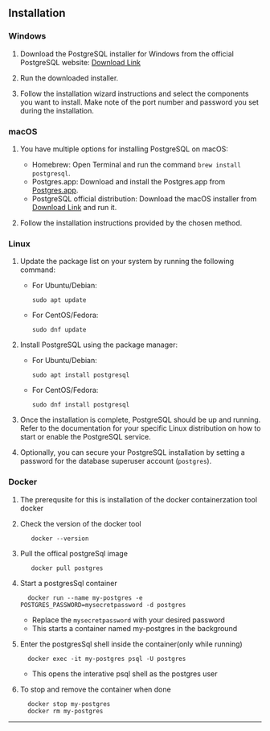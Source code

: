 ## Installation

### Windows

1. Download the PostgreSQL installer for Windows from the official PostgreSQL website: [Download Link](https://www.postgresql.org/download/windows/)

2. Run the downloaded installer.

3. Follow the installation wizard instructions and select the components you want to install. Make note of the port number and password you set during the installation.

### macOS

1. You have multiple options for installing PostgreSQL on macOS:

   - Homebrew: Open Terminal and run the command `brew install postgresql`.
   - Postgres.app: Download and install the Postgres.app from [Postgres.app](https://postgresapp.com/).
   - PostgreSQL official distribution: Download the macOS installer from [Download Link](https://www.postgresql.org/download/macosx/) and run it.

2. Follow the installation instructions provided by the chosen method.

### Linux

1. Update the package list on your system by running the following command:

   - For Ubuntu/Debian:
     ```
     sudo apt update
     ```

   - For CentOS/Fedora:
     ```
     sudo dnf update
     ```

2. Install PostgreSQL using the package manager:

   - For Ubuntu/Debian:
     ```
     sudo apt install postgresql
     ```

   - For CentOS/Fedora:
     ```
     sudo dnf install postgresql
     ```

3. Once the installation is complete, PostgreSQL should be up and running. Refer to the documentation for your specific Linux distribution on how to start or enable the PostgreSQL service.

4. Optionally, you can secure your PostgreSQL installation by setting a password for the database superuser account (`postgres`).

### Docker 

1. The prerequsite for this is installation of the docker containerzation tool docker 

2. Check the version of the docker tool
   ```
      docker --version 
   ```

3. Pull the offical postgreSql image
   ```
      docker pull postgres
   ```

4. Start a postgresSql container
    ```
      docker run --name my-postgres -e POSTGRES_PASSWORD=mysecretpassword -d postgres
    ```
     - Replace the `mysecretpassword` with your desired password
     - This starts a container named my-postgres in the background

5. Enter the postgresSql shell inside the container(only while running)
    ```
      docker exec -it my-postgres psql -U postgres
    ```
    - This opens the interative psql shell as the postgres user

6.  To stop and remove the container when done
    ```
      docker stop my-postgres
      docker rm my-postgres
    ```

---